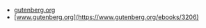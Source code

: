 * [gutenberg.org](https://gutenberg.org/ebooks/3206)
* [www.gutenberg.org](https://www.gutenberg.org/ebooks/3206)
